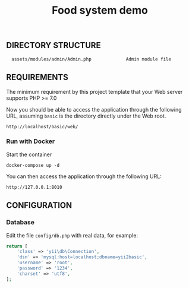 <p align="center">
    <h1 align="center">Food system demo</h1>
    <br>
</p>





DIRECTORY STRUCTURE
-------------------

      assets/modules/admin/Admin.php             Admin module file



REQUIREMENTS
------------

The minimum requirement by this project template that your Web server supports PHP >= 7.0



Now you should be able to access the application through the following URL, assuming `basic` is the directory
directly under the Web root.

~~~
http://localhost/basic/web/
~~~

### Run with Docker   
    
Start the container

    docker-compose up -d
    
You can then access the application through the following URL:

    http://127.0.0.1:8010


CONFIGURATION
-------------

### Database

Edit the file `config/db.php` with real data, for example:

```php
return [
    'class' => 'yii\db\Connection',
    'dsn' => 'mysql:host=localhost;dbname=yii2basic',
    'username' => 'root',
    'password' => '1234',
    'charset' => 'utf8',
];
```
